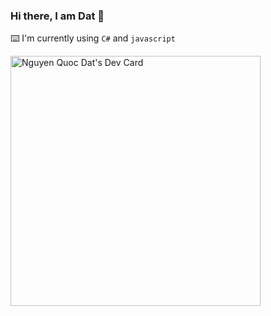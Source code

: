 ### Hi there, I am Dat 👋
⌨️ I'm currently using `C#` and `javascript`

<a href="https://app.daily.dev/Nqdat"><img src="https://api.daily.dev/devcards/66f41fedc496433893d2f2fd8490558b.png?r=08a" width="400" alt="Nguyen Quoc Dat's Dev Card"/></a>
